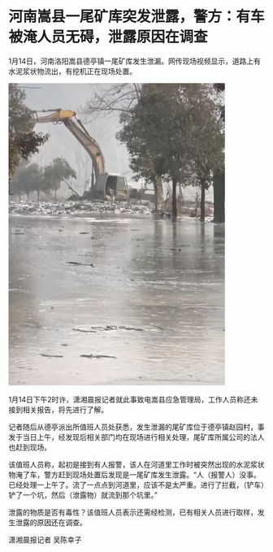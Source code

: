 # 河南嵩县一尾矿库突发泄露，警方：有车被淹人员无碍，泄露原因在调查

1月14日，河南洛阳嵩县德亭镇一尾矿库发生泄漏。网传现场视频显示，道路上有水泥浆状物流出，有挖机正在现场处置。

![8e4e3a04b1508e5f805ff905bc82a4de.jpg](https://raw.githubusercontent.com/qqhsx/qqnews_image/main/2024/01/14/河南嵩县一尾矿库突发泄露，警方：有车被淹人员无碍，泄露原因在调查/8e4e3a04b1508e5f805ff905bc82a4de.jpg)

1月14日下午2时许，潇湘晨报记者就此事致电嵩县应急管理局，工作人员称还未接到相关报告，将先进行了解。

记者随后从德亭派出所值班人员处获悉，发生泄漏的尾矿库位于德亭镇赵园村，事发于当日上午，经发现后相关部门均在现场进行相关处理，尾矿库所属公司的法人也赶到现场。

该值班人员称，起初是接到有人报警，该人在河道里工作时被突然出现的水泥浆状物淹了车，警方赶到现场处置后发现是一尾矿库发生泄露。“人（报警人）没事。已经处理一上午了。流了一点点到河道里，应该不是太严重。进行了拦截，（铲车）铲了一个坑，然后（泄露物）就流到那个坑里。”

泄露的物质是否有毒性？该值班人员表示还需经检测，已有相关人员进行取样，发生泄露的原因还在调查。

潇湘晨报记者 吴陈幸子

